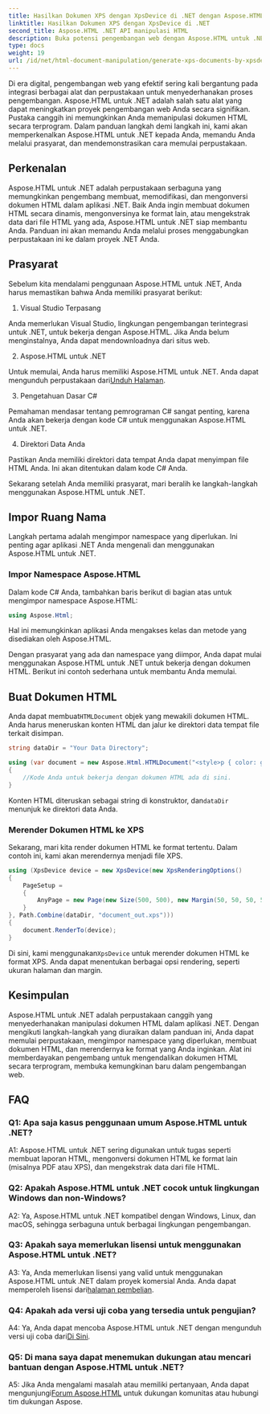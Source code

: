 ```yaml
---
title: Hasilkan Dokumen XPS dengan XpsDevice di .NET dengan Aspose.HTML
linktitle: Hasilkan Dokumen XPS dengan XpsDevice di .NET
second_title: Aspose.HTML .NET API manipulasi HTML
description: Buka potensi pengembangan web dengan Aspose.HTML untuk .NET. Membuat, mengonversi, dan memanipulasi dokumen HTML dengan mudah.
type: docs
weight: 19
url: /id/net/html-document-manipulation/generate-xps-documents-by-xpsdevice/
---
```


Di era digital, pengembangan web yang efektif sering kali bergantung pada integrasi berbagai alat dan perpustakaan untuk menyederhanakan proses pengembangan. Aspose.HTML untuk .NET adalah salah satu alat yang dapat meningkatkan proyek pengembangan web Anda secara signifikan. Pustaka canggih ini memungkinkan Anda memanipulasi dokumen HTML secara terprogram. Dalam panduan langkah demi langkah ini, kami akan memperkenalkan Aspose.HTML untuk .NET kepada Anda, memandu Anda melalui prasyarat, dan mendemonstrasikan cara memulai perpustakaan.

## Perkenalan

Aspose.HTML untuk .NET adalah perpustakaan serbaguna yang memungkinkan pengembang membuat, memodifikasi, dan mengonversi dokumen HTML dalam aplikasi .NET. Baik Anda ingin membuat dokumen HTML secara dinamis, mengonversinya ke format lain, atau mengekstrak data dari file HTML yang ada, Aspose.HTML untuk .NET siap membantu Anda. Panduan ini akan memandu Anda melalui proses menggabungkan perpustakaan ini ke dalam proyek .NET Anda.

## Prasyarat

Sebelum kita mendalami penggunaan Aspose.HTML untuk .NET, Anda harus memastikan bahwa Anda memiliki prasyarat berikut:

1. Visual Studio Terpasang

Anda memerlukan Visual Studio, lingkungan pengembangan terintegrasi untuk .NET, untuk bekerja dengan Aspose.HTML. Jika Anda belum menginstalnya, Anda dapat mendownloadnya dari situs web.

2. Aspose.HTML untuk .NET

 Untuk memulai, Anda harus memiliki Aspose.HTML untuk .NET. Anda dapat mengunduh perpustakaan dari[Unduh Halaman](https://releases.aspose.com/html/net/).

3. Pengetahuan Dasar C#

Pemahaman mendasar tentang pemrograman C# sangat penting, karena Anda akan bekerja dengan kode C# untuk menggunakan Aspose.HTML untuk .NET.

4. Direktori Data Anda

Pastikan Anda memiliki direktori data tempat Anda dapat menyimpan file HTML Anda. Ini akan ditentukan dalam kode C# Anda.

Sekarang setelah Anda memiliki prasyarat, mari beralih ke langkah-langkah menggunakan Aspose.HTML untuk .NET.

## Impor Ruang Nama

Langkah pertama adalah mengimpor namespace yang diperlukan. Ini penting agar aplikasi .NET Anda mengenali dan menggunakan Aspose.HTML untuk .NET.

### Impor Namespace Aspose.HTML

Dalam kode C# Anda, tambahkan baris berikut di bagian atas untuk mengimpor namespace Aspose.HTML:

```csharp
using Aspose.Html;
```

Hal ini memungkinkan aplikasi Anda mengakses kelas dan metode yang disediakan oleh Aspose.HTML.

Dengan prasyarat yang ada dan namespace yang diimpor, Anda dapat mulai menggunakan Aspose.HTML untuk .NET untuk bekerja dengan dokumen HTML. Berikut ini contoh sederhana untuk membantu Anda memulai.

## Buat Dokumen HTML

 Anda dapat membuat`HTMLDocument` objek yang mewakili dokumen HTML. Anda harus meneruskan konten HTML dan jalur ke direktori data tempat file terkait disimpan.

```csharp
string dataDir = "Your Data Directory";

using (var document = new Aspose.Html.HTMLDocument("<style>p { color: green; }</style><p>my first paragraph</p>", dataDir))
{
    //Kode Anda untuk bekerja dengan dokumen HTML ada di sini.
}
```

 Konten HTML diteruskan sebagai string di konstruktor, dan`dataDir` menunjuk ke direktori data Anda.

### Merender Dokumen HTML ke XPS

Sekarang, mari kita render dokumen HTML ke format tertentu. Dalam contoh ini, kami akan merendernya menjadi file XPS.

```csharp
using (XpsDevice device = new XpsDevice(new XpsRenderingOptions()
{
    PageSetup =
    {
        AnyPage = new Page(new Size(500, 500), new Margin(50, 50, 50, 50))
    }
}, Path.Combine(dataDir, "document_out.xps")))
{
    document.RenderTo(device);
}
```

 Di sini, kami menggunakan`XpsDevice` untuk merender dokumen HTML ke format XPS. Anda dapat menentukan berbagai opsi rendering, seperti ukuran halaman dan margin.

## Kesimpulan

Aspose.HTML untuk .NET adalah perpustakaan canggih yang menyederhanakan manipulasi dokumen HTML dalam aplikasi .NET. Dengan mengikuti langkah-langkah yang diuraikan dalam panduan ini, Anda dapat memulai perpustakaan, mengimpor namespace yang diperlukan, membuat dokumen HTML, dan merendernya ke format yang Anda inginkan. Alat ini memberdayakan pengembang untuk mengendalikan dokumen HTML secara terprogram, membuka kemungkinan baru dalam pengembangan web.

## FAQ

### Q1: Apa saja kasus penggunaan umum Aspose.HTML untuk .NET?

A1: Aspose.HTML untuk .NET sering digunakan untuk tugas seperti membuat laporan HTML, mengonversi dokumen HTML ke format lain (misalnya PDF atau XPS), dan mengekstrak data dari file HTML.

### Q2: Apakah Aspose.HTML untuk .NET cocok untuk lingkungan Windows dan non-Windows?

A2: Ya, Aspose.HTML untuk .NET kompatibel dengan Windows, Linux, dan macOS, sehingga serbaguna untuk berbagai lingkungan pengembangan.

### Q3: Apakah saya memerlukan lisensi untuk menggunakan Aspose.HTML untuk .NET?

 A3: Ya, Anda memerlukan lisensi yang valid untuk menggunakan Aspose.HTML untuk .NET dalam proyek komersial Anda. Anda dapat memperoleh lisensi dari[halaman pembelian](https://purchase.aspose.com/buy).

### Q4: Apakah ada versi uji coba yang tersedia untuk pengujian?

 A4: Ya, Anda dapat mencoba Aspose.HTML untuk .NET dengan mengunduh versi uji coba dari[Di Sini](https://releases.aspose.com/).

### Q5: Di mana saya dapat menemukan dukungan atau mencari bantuan dengan Aspose.HTML untuk .NET?

 A5: Jika Anda mengalami masalah atau memiliki pertanyaan, Anda dapat mengunjungi[Forum Aspose.HTML](https://forum.aspose.com/) untuk dukungan komunitas atau hubungi tim dukungan Aspose.